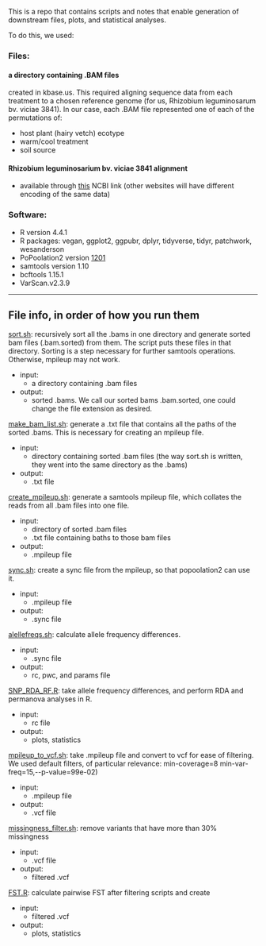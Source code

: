 This is a repo that contains scripts and notes that enable generation of downstream files, plots, and statistical analyses. 

To do this, we used:

### Files:

#### a directory containing .BAM files
created in kbase.us. This required aligning sequence data from each treatment to a chosen reference genome (for us, Rhizobium leguminosarum bv. viciae 3841). In our case, each .BAM file represented one of each of the permutations of:

 - host plant (hairy vetch) ecotype
 - warm/cool treatment
 - soil source

#### Rhizobium leguminosarium bv. viciae 3841 alignment
   - available through [this](https://www.ncbi.nlm.nih.gov/nuccore/NC_008380.1) NCBI link (other websites will have different encoding of the same data)  


### Software: 
* R version 4.4.1
* R packages: vegan, ggplot2, ggpubr, dplyr, tidyverse, tidyr, patchwork, wesanderson
* PoPoolation2 version [1201](https://sourceforge.net/projects/popoolation2/files/popoolation2_1201.zip/download)
* samtools version 1.10
* bcftools 1.15.1
* VarScan.v2.3.9


***


## File info, in order of how you run them
[sort.sh](scripts/sort.sh): recursively sort all the .bams in one directory and generate sorted bam files (.bam.sorted) from them. The script puts these files in that directory. Sorting is a step necessary for further samtools operations. Otherwise, mpileup may not work. 
- input:    
   - a directory containing .bam files 
- output:   
   - sorted .bams. We call our sorted bams .bam.sorted, one could change the file extension as desired. 

[make_bam_list.sh](scripts/make_bam_list.sh): generate a .txt file that contains all the paths of the sorted .bams. This is necessary for creating an mpileup file.
- input:
   - directory containing sorted .bam files (the way sort.sh is written, they went into the same directory as the .bams)
- output:
   - .txt file

[create_mpileup.sh](scripts/create_mpileup.sh): generate a samtools mpileup file, which collates the reads from all .bam files into one file.
- input:   
   - directory of sorted .bam files
   - .txt file containing baths to those bam files
- output:   
   - .mpileup file


[sync.sh](scripts/sync.sh): create a sync file from the mpileup, so that popoolation2 can use it.
- input:   
   - .mpileup file
- output:   
   - .sync file

[alellefreqs.sh](scripts/allelefreqs.sh): calculate allele frequency differences. 
- input:
   - .sync file 
- output: 
   - rc, pwc, and params file

[SNP_RDA_RF.R](scripts/SNP_RDA_RF.R): take allele frequency differences, and perform RDA and permanova analyses in R. 

- input: 
   - rc file
- output:
   - plots, statistics


[mpileup_to_vcf.sh](scripts/mpileup_to_vcf.sh): take .mpileup file and convert to vcf for ease of filtering.  We used default filters, of particular relevance:  min-coverage=8  min-var-freq=15,--p-value=99e-02)

- input: 
   - .mpileup file
- output:
   - .vcf file
   
[missingness_filter.sh](scripts/missingness_filter.sh): remove variants that have more than 30% missingness 
- input: 
   - .vcf file
- output:
   - filtered .vcf


[FST.R](scripts/FST.R): calculate pairwise FST after filtering scripts and create 

- input: 
   - filtered .vcf
- output:
   - plots, statistics
